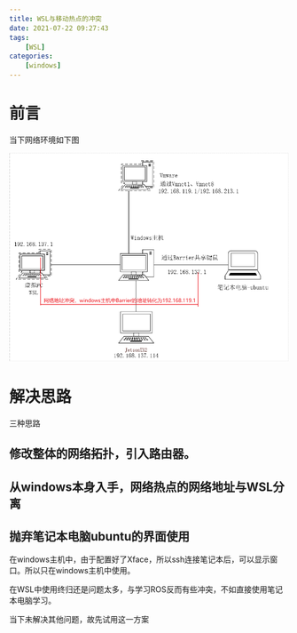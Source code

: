```yaml
---
title: WSL与移动热点的冲突
date: 2021-07-22 09:27:43
tags: 
    [WSL] 
categories: 
    [windows]
---
```


# 前言

当下网络环境如下图

![01](WSL与移动热点的冲突/01.png)

# 解决思路

三种思路

## 修改整体的网络拓扑，引入路由器。
## 从windows本身入手，网络热点的网络地址与WSL分离
## 抛弃笔记本电脑ubuntu的界面使用

在windows主机中，由于配置好了Xface，所以ssh连接笔记本后，可以显示窗口。所以只在windows主机中使用。

在WSL中使用终归还是问题太多，与学习ROS反而有些冲突，不如直接使用笔记本电脑学习。

当下未解决其他问题，故先试用这一方案